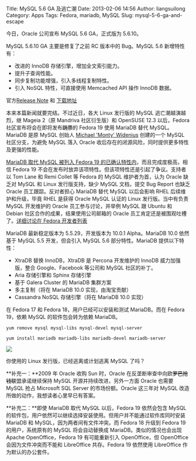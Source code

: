Title: MySQL 5.6 GA 及逃亡潮
Date: 2013-02-06 14:56
Author: liangsuilong
Category: Apps
Tags: Fedora, mariadb, MySQL
Slug: mysql-5-6-ga-and-escape

今日，Oracle 公司宣布 MySQL 5.6 GA，正式版为 5.6.10。

MySQL 5.6.10 GA 主要是修复了之前 RC 版本中的 Bug。MySQL 5.6 新增特性有：

-   改进的 InnoDB 存储引擎，增加全文索引能力。
-   提升子查询性能。
-   同步复制功能增强，引入多线程复制特性。
-   引入 NoSQL 特性，可直接使用 Memcached API 操作 InnoDB 数据。

官方[Release
Note](http://dev.mysql.com/doc/relnotes/mysql/5.6/en/index.html) 和 [下载地址](http://dev.mysql.com/downloads/mysql/)

本来本篇新闻就要完结。不过近日，各大 Linux 发行版的 MySQL
逃亡潮越演越烈，继 Mageia 2（原 Mandriva 社区衍生版）和 OpenSUSE 12.3
以后，Fedora 社区宣布将会在即将发布<span
style="color: #000000">~~跳票~~</span>的 Fedora 19 使用 MariaDB 替代
MySQL。MariaDB 是原 MySQL 创始人 [Michael 'Monty'
Widenius](http://en.wikipedia.org/wiki/Michael_Widenius "Michael Widenius") 创建的一个
MySQL 社区分支，为避免 MySQL 落入 Oracle
收后存在的闭源风险，同时提供更多特性及更强的性能。

[MariaDB 取代 MySQL 被列入 Fedora 19
的已确认特性内](https://fedoraproject.org/wiki/Features/ReplaceMySQLwithMariaDB)，而且完成度极高，相信
Fedora 19 不会在发布时放弃该项特性。但该项特性还是引起了争议。支持者以
Tom Lane 和 Remi Collet 等 Fedora 的 MySQL 维护者为首，认为 Oracle
缺乏对 MySQL 和 Linux 发行版支持，缺少 MySQL 文档，提交 Bug Report
也缺乏 Oracle 员工跟踪。反对者担心 MariaDB 替代 MySQL 以后会影响 RHEL
后续维护和升级，毕竟 RHEL 是获得 Oracle MySQL 认证的 Linux
发行版。当中有负责 MySQL 开发维护的 Oracle 员工参与讨论，并举例 MySQL 跟
Ubuntu 和 Debian 社区合作的成果，结果使用公司邮箱的 Oracle
员工肯定还是被围观吐槽了。[详细讨论在 Fedora
开发者列表](http://lists.fedoraproject.org/pipermail/devel/2013-January/176584.html)

MariaDB 最新稳定版本为 5.5.29，开发版本为 10.0.1 Alpha。MariaDB 10.0
依然基于 MySQL 5.5 开发，但会引入 MySQL 5.6 部分特性。MariaDB
提供以下特性：

-   XtraDB 替换 InnoDB，XtraDB 是 Percona 开发维护的 InnoDB
    威力加强版，整合 Google、Facebook 等公司和 MySQL 社区的补丁。
-   Aria 存储引擎和 Sphinx 存储引擎
-   基于 Galera Cluster 的 MariaDB 集群方案
-   多主复制（将在 MariaDB 10.0 实现，由淘宝贡献）
-   Cassandra NoSQL 存储引擎（将在 MariaDB 10.0 实现）

在 Fedora 17 和 Fedora 18，用户已经可以安装和测试 MariaDB。而在 Fedora
19，依赖 MySQL 的软件包会转为依赖 MariaDB。

`yum remove mysql mysql-libs mysql-devel mysql-server`

`yum install mariadb mariadb-libs mariadb-devel mariadb-server`

[![](http://lt-file.b0.upaiyun.com/files/2013/02/Screenshot-from-2013-02-06-132743-300x198.png)](http://lt-file.b0.upaiyun.com/files/2013/02/Screenshot-from-2013-02-06-132743.png)

你使用的 Linux 发行版，已经逃离或计划逃离 MySQL 了吗？

**补充一：**2009 年 Oracle 收购 Sun 时，Oracle 在反垄断审查中向欧<span
style="color: #000000">~~罗巴抢钱联~~</span>盟承诺继续保持 MySQL
开源并持续改进，另外一方面 Oracle 也需要 MySQL 抢占 Microsoft SQL Server
的市场份额。Oracle 这三年对 MySQL
改造所做的动作，我想读者心里早已有答案。

**补充二：**即使 MariaDB 取代 MySQL 以后，Fedora 19 依然会包含 MySQL
的软件包，用户依然可以继续选择安装使用。但用户并不能通过软件库同时安装
MariaDB 和 MySQL，因为两者间有文件冲突。而 Fedora 18 升级到 Fedora 19
的用户，系统原有的 MySQL 将会自动替换成 MariaDB。类似的情况也会出现
Apache OpenOffice，Fedora 19 有可能重新引入 OpenOffice，但 OpenOffice
会因为文件冲突而不能和 LibreOffice 共存。Fedora 19 依然使用 LibreOffice
作为默认的办公套件。
